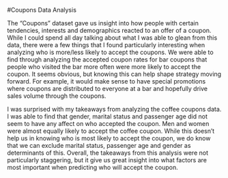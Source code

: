 #Coupons Data Analysis

The “Coupons” dataset gave us insight into how people with certain tendencies, interests and demographics reacted to an offer of a coupon.  
While I could spend all day talking about what I was able to glean from this data, there were a few things that I found particularly interesting when analyzing who is more/less likely to accept the coupons.
We were able to find through analyzing the accepted coupon rates for bar coupons that people who visited the bar more often were more likely to accept the coupon.
It seems obvious, but knowing this can help shape strategy moving forward.
For example, it would make sense to have special promotions where coupons are distributed to everyone at a bar and hopefully drive sales volume through the coupons. 

I was surprised with my takeaways from analyzing the coffee coupons data. 
I was able to find that gender, marital status and passenger age did not seem to have any affect on who accepted the coupon. Men and women were almost equally likely to accept the coffee coupon. 
While this doesn’t help us in knowing who is most likely to accept the coupon, we do know that we can exclude marital status, passenger age and gender as determinants of this.
Overall, the takeaways from this analysis were not particularly staggering, but it give us great insight into what factors are most important when predicting who will accept the coupon.

